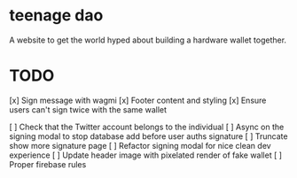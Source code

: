 # teenage dao

A website to get the world hyped about building a hardware wallet together.


# TODO
[x] Sign message with wagmi
[x] Footer content and styling
[x] Ensure users can't sign twice with the same wallet


[ ] Check that the Twitter account belongs to the individual
[ ] Async on the signing modal to stop database add before user auths signature
[ ] Truncate show more signature page
[ ] Refactor signing modal for nice clean dev experience
[ ] Update header image with pixelated render of fake wallet
[ ] Proper firebase rules

 